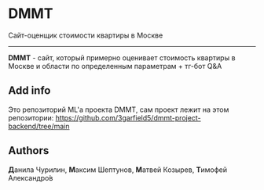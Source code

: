 # DMMT
Сайт-оценщик стоимости квартиры в Москве

---
**DMMT** - сайт, который примерно оценивает стоимость квартиры в Москве и области по определенным параметрам + тг-бот Q&A
## Add info
Это репозиторий ML'а проекта DMMT, сам проект лежит на этом репозитории: <https://github.com/3garfield5/dmmt-project-backend/tree/main>
## Authors
**Д**анила Чурилин, **М**аксим Шептунов, **М**атвей Козырев, **Т**имофей Александро́в